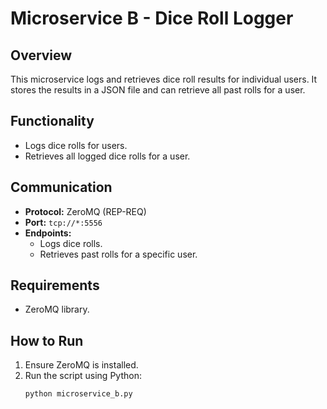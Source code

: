 
# Microservice B - Dice Roll Logger

## Overview
This microservice logs and retrieves dice roll results for individual users. It stores the results in a JSON file and can retrieve all past rolls for a user.

## Functionality
- Logs dice rolls for users.
- Retrieves all logged dice rolls for a user.

## Communication
- **Protocol:** ZeroMQ (REP-REQ)
- **Port:** `tcp://*:5556`
- **Endpoints:**
  - Logs dice rolls.
  - Retrieves past rolls for a specific user.

## Requirements
- ZeroMQ library.

## How to Run
1. Ensure ZeroMQ is installed.
2. Run the script using Python:
   ```bash
   python microservice_b.py
